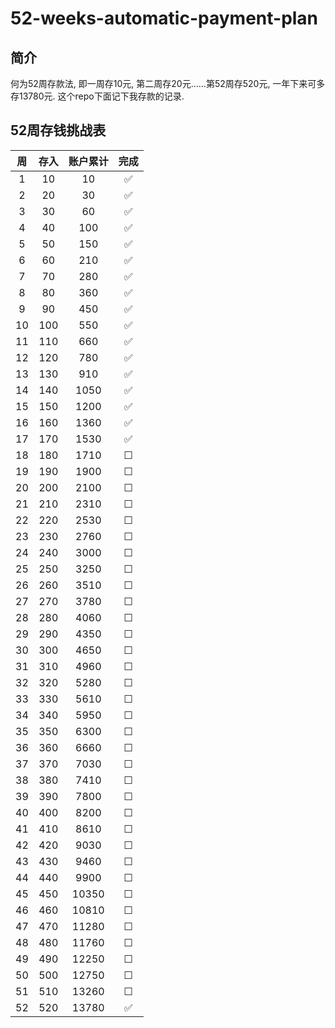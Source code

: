 # 52-weeks-automatic-payment-plan

## 简介

何为52周存款法, 即一周存10元, 第二周存20元......第52周存520元, 一年下来可多存13780元. 这个repo下面记下我存款的记录.

## 52周存钱挑战表

|周|存入|账户累计|完成|
| :---: | :---: | :---: | :---: |
|1|10|10| :white_check_mark: |
|2|20|30| :white_check_mark: |
|3|30|60| :white_check_mark: |
|4|40|100| :white_check_mark: |
|5|50|150| :white_check_mark: |
|6|60|210| :white_check_mark: |
|7|70|280| :white_check_mark: |
|8|80|360| :white_check_mark: |
|9|90|450| :white_check_mark: |
|10|100|550| :white_check_mark: |
|11|110|660| :white_check_mark: |
|12|120|780| :white_check_mark: |
|13|130|910| :white_check_mark: |
|14|140|1050| :white_check_mark: |
|15|150|1200| :white_check_mark: |
|16|160|1360| :white_check_mark: |
|17|170|1530| :white_check_mark: |
|18|180|1710| &#9744; |
|19|190|1900| &#9744; |
|20|200|2100| &#9744; |
|21|210|2310| &#9744; |
|22|220|2530| &#9744; |
|23|230|2760| &#9744; |
|24|240|3000| &#9744; |
|25|250|3250| &#9744; |
|26|260|3510| &#9744; |
|27|270|3780| &#9744; |
|28|280|4060| &#9744; |
|29|290|4350| &#9744; |
|30|300|4650| &#9744; |
|31|310|4960| &#9744; |
|32|320|5280| &#9744; |
|33|330|5610| &#9744; |
|34|340|5950| &#9744; |
|35|350|6300| &#9744; |
|36|360|6660| &#9744; |
|37|370|7030| &#9744; |
|38|380|7410| &#9744; |
|39|390|7800| &#9744; |
|40|400|8200| &#9744; |
|41|410|8610| &#9744; |
|42|420|9030| &#9744; |
|43|430|9460| &#9744; |
|44|440|9900| &#9744; |
|45|450|10350| &#9744; |
|46|460|10810| &#9744; |
|47|470|11280| &#9744; |
|48|480|11760| &#9744; |
|49|490|12250| &#9744; |
|50|500|12750| &#9744; |
|51|510|13260| &#9744; |
|52|520|13780| :white_check_mark: |
